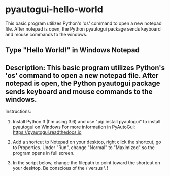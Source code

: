 # pyautogui-hello-world
This basic program utilizes Python's 'os' command to open a new notepad file. After notepad is open, the Python pyautogui package sends keyboard and mouse commands to the windows.


Type "Hello World!" in Windows Notepad
--------------------------------------
Description: This basic program utilizes Python's 'os' command to open a new notepad file.
After notepad is open, the Python pyautogui package sends keyboard and mouse commands to the windows.
--------------------------------------

Instructions:
1. Install Python 3 (I'm using 3.6) and use "pip install pyautogui" to install pyautogui on Windows
For more information in PyAutoGui: https://pyautogui.readthedocs.io

2. Add a shortcut to Notepad on your desktop, right click the shortcut, go to Properties.
Under "Run", change "Normal" to "Maximized" so the program opens in full screen.

3. In the script below, change the filepath to point toward the shortcut on your desktop.
Be conscious of the / versus \ !
